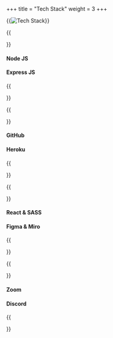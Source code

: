 +++
title = "Tech Stack"
weight = 3
+++

{{<image src="tech.svg" alt="Tech Stack">}}

{{<section title="Backend">}}
#### Node JS

#### Express JS

{{</section>}}


{{<section title="Deployment">}}
#### GitHub

#### Heroku

{{</section>}}


{{<section title="Frontend">}}
#### React & SASS

#### Figma & Miro

{{</section>}}

{{<section title="Communication">}}

#### Zoom

#### Discord

{{</section>}}